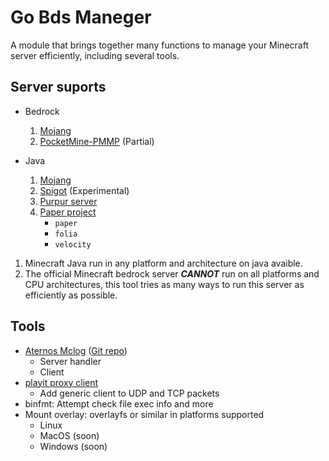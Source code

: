 # Go Bds Maneger

A module that brings together many functions to manage your Minecraft server efficiently, including several tools.

## Server suports

- Bedrock
  1. [Mojang](https://minecraft.net/en-us/download/server/bedrock)
  1. [PocketMine-PMMP](https://github.com/pmmp/PocketMine-MP) (Partial)

- Java
  1. [Mojang](https://www.minecraft.net/en-us/download/server)
  1. [Spigot](https://www.spigotmc.org/) (Experimental)
  1. [Purpur server](https://purpurmc.org/)
  1. [Paper project](https://papermc.io/)
      - `paper`
      - `folia`
      - `velocity`

1. Minecraft Java run in any platform and architecture on java avaible.
1. The official Minecraft bedrock server ***CANNOT*** run on all platforms and CPU architectures, this tool tries as many ways to run this server as efficiently as possible.

## Tools

- [Aternos Mclog](https://mclo.gs/) ([Git repo](https://github.com/aternosorg/mclogs))
   - Server handler
   - Client
- [playit proxy client](https://playit.gg)
   - Add generic client to UDP and TCP packets
- binfmt: Attempt check file exec info and more
- Mount overlay: overlayfs or similar in platforms supported
   - Linux
   - MacOS (soon)
   - Windows (soon)
